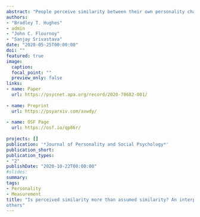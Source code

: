 ```yaml
---
abstract: "People perceive similarity between their own personality characteristics and the personality characteristics of others. This association has sometimes been labeled “assumed similarity,” reflecting the interpretation that it is a cognitive bias. Another possibility, however, is an interpersonal path to perceived similarity: personality traits that are manifested in behavior may elicit similar or dissimilar behavior from others, and people form perceptions based on what they have elicited. Drawing on theories of interpersonal perception and interpersonal theory, we proposed and tested for evidence of such perceiver-elicited similarity effects, as well as trait and state assumed similarity. Previously unacquainted participants (N = 322) completed personality assessments, interacted in dyads the next day, and then reported perceptions of each other’s personalities. The results showed broad support for the expression and accurate perceptions of most Big Five domains and facets. The preregistered directional hypotheses for behavior elicitation and perceiver-elicited similarity were supported for 3 of 5 traits. Participants interpersonally elicited and then accurately perceived similarity in sociability and openness, and dissimilarity in assertiveness. We also found evidence for assumed similarity for agreeableness and energy level, but participants did not elicit similar behavior from their partners for those traits. We discuss implications for treating perceived similarity as a dynamic, multicomponent phenomenon, and the possibility that assumed similarity emerges from the repeated experience of interpersonally elicited and perceived similarity."
authors:
- "Bradley T. Hughes"
- admin
- "John C. Flournoy"
- "Sanjay Srivastava"
date: "2020-05-25T00:00:00"
doi: ""
featured: true
image:
  caption: 
  focal_point: ""
  preview_only: false
links:
- name: Paper
  url: https://psycnet.apa.org/record/2020-78682-001/
  
- name: Preprint
  url: https://psyarxiv.com/axwdy/
  
- name: OSF Page
  url: https://osf.io/qp86r/
  
projects: []
publication: '*Journal of Personality and Social Psychology*'
publication_short:
publication_types:
- "2"
publishDate: "2020-10-22T00:00:00"
#slides: 
summary: 
tags:
- Personality
- Measurement
title: "Is perceived similarity more than assumed similarity? An interpersonal path to seeing similarity between self and
others"
---
```

